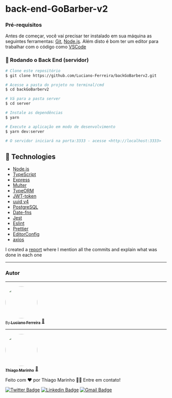 # back-end-GoBarber-v2

### Pré-requisitos

Antes de começar, você vai precisar ter instalado em sua máquina as seguintes ferramentas:
[Git](https://git-scm.com), [Node.js](https://nodejs.org/en/). 
Além disto é bom ter um editor para trabalhar com o código como [VSCode](https://code.visualstudio.com/)

### 🎲 Rodando o Back End (servidor)

```bash
# Clone este repositório
$ git clone https://github.com/Luciano-Ferreira/backGoBarberv2.git

# Acesse a pasta do projeto no terminal/cmd
$ cd backGoBarberv2

# Vá para a pasta server
$ cd server

# Instale as dependências
$ yarn

# Execute a aplicação em modo de desenvolvimento
$ yarn dev:server

# O servidor iniciará na porta:3333 - acesse <http://localhost:3333>
```



## 🚀 Technologies

- [Node.js](https://nodejs.org/en/)
- [TypeScript](https://www.typescriptlang.org/)
- [Express](https://expressjs.com/pt-br/)
- [Multer](https://github.com/expressjs/multer)
- [TypeORM](https://typeorm.io/#/)
- [JWT-token](https://jwt.io/)
- [uuid v4](https://github.com/thenativeweb/uuidv4/)
- [PostgreSQL](https://www.postgresql.org/)
- [Date-fns](https://date-fns.org/)
- [Jest](https://jestjs.io/)
- [Eslint](https://eslint.org/)
- [Prettier](https://prettier.io/)
- [EditorConfig](https://editorconfig.org/)
- [axios](https://github.com/axios/axios)

I created a <a href="https://www.notion.so/Back-end-Gobarberv2-1214568a8b064613bc59cdc259876d8b" target="_blank">report</a> where I mention all the commits and explain what was done in each one

---
### Autor
---

<a href="https://github.com/Luciano-Ferreira">
 <img style="border-radius: 50%;" src="https://avatars2.githubusercontent.com/u/46464433?s=460&u=ab72001584ad39e758f5cc92ce25dad33085a20a&v=4" width="100px" alt=""/>
  
 <br />
 <sub>By <b>Luciano Ferreira</b></sub></a> <a href="https://github.com/Luciano-Ferreira" title="Luciano">🚀</a>
 
 
 ---
 
 
 <a href="https://blog.rocketseat.com.br/author/thiago/">
 <img style="border-radius: 50%;" src="https://avatars3.githubusercontent.com/u/380327?s=460&u=61b426b901b8fe02e12019b1fdb67bf0072d4f00&v=4" width="100px;" alt=""/>
 <br />
 <sub><b>Thiago Marinho</b></sub></a> <a href="https://blog.rocketseat.com.br/author/thiago//" title="Rocketseat">🚀</a>


Feito com ❤️ por Thiago Marinho 👋🏽 Entre em contato!

[![Twitter Badge](https://img.shields.io/badge/-@tgmarinho-1ca0f1?style=flat-square&labelColor=1ca0f1&logo=twitter&logoColor=white&link=https://twitter.com/tgmarinho)](https://twitter.com/tgmarinho) [![Linkedin Badge](https://img.shields.io/badge/-Thiago-blue?style=flat-square&logo=Linkedin&logoColor=white&link=https://www.linkedin.com/in/tgmarinho/)](https://www.linkedin.com/in/tgmarinho/) 
[![Gmail Badge](https://img.shields.io/badge/-tgmarinho@gmail.com-c14438?style=flat-square&logo=Gmail&logoColor=white&link=mailto:tgmarinho@gmail.com)](mailto:tgmarinho@gmail.com)

